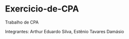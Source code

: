 # Exercicio-de-CPA
Trabalho de CPA

Integrantes: Arthur Eduardo Silva, 
             Estênio Tavares Damásio

